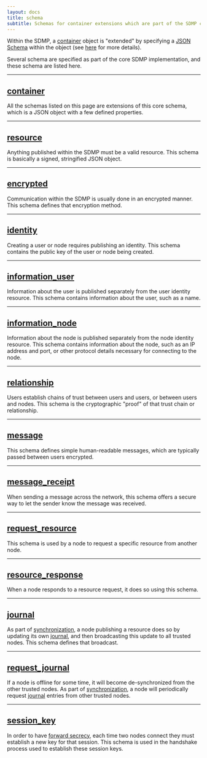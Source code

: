 ```yaml
---
layout: docs
title: schema
subtitle: Schemas for container extensions which are part of the SDMP core.
---
```



Within the SDMP, a [container](/container/) object is "extended"
by specifying a [JSON Schema](http://json-schema.org/) within the
object (see [here](/container/#container-extension) for more details).

Several schema are specified as part of the core SDMP implementation,
and these schema are listed here.

---

## [container](/container)

All the schemas listed on this page are extensions of this core schema,
which is a JSON object with a few defined properties.

---

## [resource](/resource)

Anything published within the SDMP must be a valid resource. This
schema is basically a signed, stringified JSON object.

---

## [encrypted](/encrypted)

Communication within the SDMP is usually done in an encrypted manner. This
schema defines that encryption method.

---

## [identity](/schema/identity)

Creating a user or node requires publishing an identity. This schema contains
the public key of the user or node being created.

---

## [information_user](/schema/information_user)

Information about the user is published separately from the user identity
resource. This schema contains information about the user, such as a name.

---

## [information_node](/schema/information_node)

Information about the node is published separately from the node identity
resource. This schema contains information about the node, such as an IP
address and port, or other protocol details necessary for connecting to
the node.

---

## [relationship](/schema/relationship)

Users establish chains of trust between users and users, or between
users and nodes. This schema is the cryptographic "proof" of that
trust chain or relationship.

---

## [message](/schema/message)

This schema defines simple human-readable messages, which are typically
passed between users encrypted.

---

## [message_receipt](/schema/message_receipt)

When sending a message across the network, this schema offers a secure
way to let the sender know the message was received.

---

## [request_resource](/schema/request_resource)

This schema is used by a node to request a specific resource from
another node.

---

## [resource_response](/schema/response)

When a node responds to a resource request, it does so using this schema.

---

## [journal](/schema/journal)

As part of [synchronization](/synchronization), a node publishing a
resource does so by updating its own [journal](/journal), and then
broadcasting this update to all trusted nodes. This schema defines
that broadcast.

---

## [request_journal](/schema/request_journal)

If a node is offline for some time, it will become de-synchronized from
the other trusted nodes. As part of [synchronization](/synchronization),
a node will periodically request [journal](/journal) entries from other
trusted nodes.

---

## [session_key](/schema/session_key)

In order to have [forward secrecy](https://en.wikipedia.org/wiki/Forward_secrecy),
each time two nodes connect they must establish a new key for that
session. This schema is used in the handshake process used to
establish these session keys.
